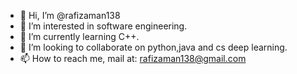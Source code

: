 - 👋 Hi, I’m @rafizaman138
- 👀 I’m interested in software engineering.
- 🌱 I’m currently learning C++.
- 💞️ I’m looking to collaborate on python,java and cs deep learning.
- 📫 How to reach me, mail at: rafizaman138@gmail.com

<!---
rafizaman138/rafizaman138 is a ✨ special ✨ repository because its `README.md` (this file) appears on your GitHub profile.
You can click the Preview link to take a look at your changes.
--->
